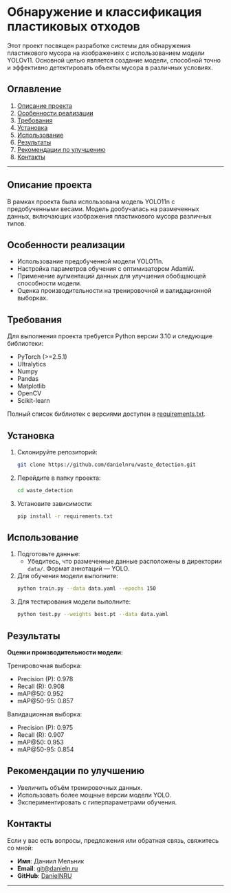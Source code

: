 # Обнаружение и классификация пластиковых отходов

Этот проект посвящен разработке системы для обнаружения пластикового мусора на изображениях с использованием модели YOLOv11. Основной целью является создание модели, способной точно и эффективно детектировать объекты мусора в различных условиях.

## Оглавление

1. [Описание проекта](#описание-проекта)
2. [Особенности реализации](#особенности-реализации)
3. [Требования](#требования)
4. [Установка](#установка)
5. [Использование](#использование)
6. [Результаты](#результаты)
7. [Рекомендации по улучшению](#рекомендации-по-улучшению)
8. [Контакты](#контакты)

---

## Описание проекта

В рамках проекта была использована модель YOLO11n с предобученными весами. Модель дообучалась на размеченных данных, включающих изображения пластикового мусора различных типов. 

## Особенности реализации

- Использование предобученной модели YOLO11n.
- Настройка параметров обучения с оптимизатором AdamW.
- Применение аугментаций данных для улучшения обобщающей способности модели.
- Оценка производительности на тренировочной и валидационной выборках.

## Требования

Для выполнения проекта требуется Python версии 3.10 и следующие библиотеки:

- PyTorch (>=2.5.1)
- Ultralytics
- Numpy
- Pandas
- Matplotlib
- OpenCV
- Scikit-learn

Полный список библиотек с версиями доступен в [requirements.txt](requirements.txt).

## Установка

1. Склонируйте репозиторий:
   ```bash
   git clone https://github.com/danielnru/waste_detection.git
   ```
2. Перейдите в папку проекта:
   ```bash
   cd waste_detection
   ```
3. Установите зависимости:
   ```bash
   pip install -r requirements.txt
   ```

## Использование

1. Подготовьте данные:
   - Убедитесь, что размеченные данные расположены в директории `data/`. Формат аннотаций — YOLO.
2. Для обучения модели выполните:
   ```bash
   python train.py --data data.yaml --epochs 150
   ```
3. Для тестирования модели выполните:
   ```bash
   python test.py --weights best.pt --data data.yaml
   ```

## Результаты

**Оценки производительности модели:**

Тренировочная выборка:
- Precision (P): 0.978
- Recall (R): 0.908
- mAP@50: 0.952
- mAP@50-95: 0.857

Валидационная выборка:
- Precision (P): 0.975
- Recall (R): 0.907
- mAP@50: 0.953
- mAP@50-95: 0.854

## Рекомендации по улучшению

- Увеличить объём тренировочных данных.
- Использовать более мощные версии модели YOLO.
- Экспериментировать с гиперпараметрами обучения.

## Контакты

Если у вас есть вопросы, предложения или обратная связь, свяжитесь со мной:

- **Имя**: Даниил Мельник
- **Email**: git@danieln.ru
- **GitHub**: [DanielNRU](https://github.com/DanielNRU)

---

